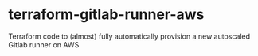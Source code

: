 # terraform-gitlab-runner-aws
Terraform code to (almost) fully automatically provision a new autoscaled Gitlab runner on AWS
